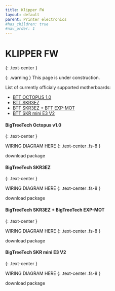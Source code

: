 ```yaml
---
title: Klipper FW
layout: default
parent: Printer electronics
#has_children: true
#nav_order: 1
---
```

# KLIPPER FW
{: .text-center }

{: .warning }
This page is under construction.

List of currently officialy supported motherboards:
- [BTT OCTOPUS 1.0]
- [BTT SKR3EZ]
- [BTT SKR3EZ + BTT EXP-MOT]
- [BTT SKR mini E3 V2]

#### BigTreeTech Octopus v1.0
{: .text-center }

WIRING DIAGRAM HERE
{: .text-center .fs-8 }

download package

#### BigTreeTech SKR3EZ
{: .text-center }

WIRING DIAGRAM HERE
{: .text-center .fs-8 }

download package

#### BigTreeTech SKR3EZ + BigTreeTech EXP-MOT
{: .text-center }

WIRING DIAGRAM HERE
{: .text-center .fs-8 }

download package

#### BigTreeTech SKR mini E3 V2
{: .text-center }

WIRING DIAGRAM HERE
{: .text-center .fs-8 }

download package

[BTT OCTOPUS 1.0]: https://rh3d.xyz/klipper.html#bigtreetech-octopus-v10
[BTT SKR3EZ]: https://rh3d.xyz/klipper.html#bigtreetech-skr3ez
[BTT SKR3EZ + BTT EXP-MOT]: https://rh3d.xyz/klipper.html#bigtreetech-skr3ez--bigtreetech-exp-mot
[BTT SKR mini E3 V2]: https://rh3d.xyz/klipper.html#bigtreetech-skr-mini-e3-v2
